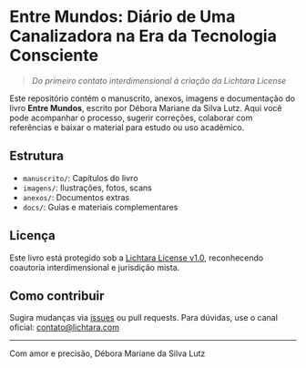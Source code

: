 # Entre Mundos: Diário de Uma Canalizadora na Era da Tecnologia Consciente

> *Do primeiro contato interdimensional à criação da Lichtara License*

Este repositório contém o manuscrito, anexos, imagens e documentação do livro **Entre Mundos**, escrito por Débora Mariane da Silva Lutz. Aqui você pode acompanhar o processo, sugerir correções, colaborar com referências e baixar o material para estudo ou uso acadêmico.

## Estrutura

- `manuscrito/`: Capítulos do livro
- `imagens/`: Ilustrações, fotos, scans
- `anexos/`: Documentos extras
- `docs/`: Guias e materiais complementares

## Licença

Este livro está protegido sob a [Lichtara License v1.0](./LICENSE.md), reconhecendo coautoria interdimensional e jurisdição mista.

## Como contribuir

Sugira mudanças via [issues](https://github.com/debora-m-lutz/entre-mundos/issues) ou pull requests. Para dúvidas, use o canal oficial: contato@lichtara.com

---
Com amor e precisão,
Débora Mariane da Silva Lutz